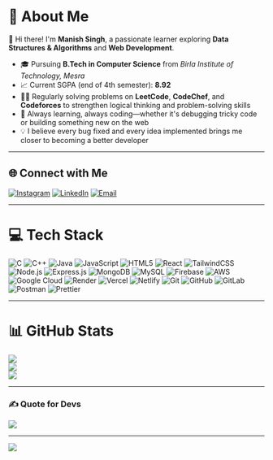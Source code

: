# 💫 About Me
🚀 Hi there! I'm **Manish Singh**, a passionate learner exploring **Data Structures & Algorithms** and **Web Development**.

- 🎓 Pursuing **B.Tech in Computer Science** from *Birla Institute of Technology, Mesra*
- 📈 Current SGPA (end of 4th semester): **8.92**
- 👨‍💻 Regularly solving problems on **LeetCode**, **CodeChef**, and **Codeforces** to strengthen logical thinking and problem-solving skills
- 🌱 Always learning, always coding—whether it's debugging tricky code or building something new on the web
- 💡 I believe every bug fixed and every idea implemented brings me closer to becoming a better developer

---

## 🌐 Connect with Me
[![Instagram](https://img.shields.io/badge/Instagram-%23E4405F.svg?logo=Instagram&logoColor=white)](https://www.instagram.com/singh.manish._/) 
[![LinkedIn](https://img.shields.io/badge/LinkedIn-%230077B5.svg?logo=linkedin&logoColor=white)](https://www.linkedin.com/in/manishsingh5616/) 
[![Email](https://img.shields.io/badge/Email-D14836?logo=gmail&logoColor=white)](mailto:singhmanish5616@gmail.com)

---

# 💻 Tech Stack
![C](https://img.shields.io/badge/C-%2300599C.svg?style=plastic&logo=c&logoColor=white)
![C++](https://img.shields.io/badge/C++-%2300599C.svg?style=plastic&logo=c%2B%2B&logoColor=white)
![Java](https://img.shields.io/badge/Java-%23ED8B00.svg?style=plastic&logo=openjdk&logoColor=white)
![JavaScript](https://img.shields.io/badge/JavaScript-%23323330.svg?style=plastic&logo=javascript&logoColor=%23F7DF1E)
![HTML5](https://img.shields.io/badge/HTML5-%23E34F26.svg?style=plastic&logo=html5&logoColor=white)
![React](https://img.shields.io/badge/React-%2320232a.svg?style=plastic&logo=react&logoColor=%2361DAFB)
![TailwindCSS](https://img.shields.io/badge/TailwindCSS-%2338B2AC.svg?style=plastic&logo=tailwind-css&logoColor=white)
![Node.js](https://img.shields.io/badge/Node.js-6DA55F?style=plastic&logo=node.js&logoColor=white)
![Express.js](https://img.shields.io/badge/Express.js-%23404d59.svg?style=plastic&logo=express&logoColor=%2361DAFB)
![MongoDB](https://img.shields.io/badge/MongoDB-%234ea94b.svg?style=plastic&logo=mongodb&logoColor=white)
![MySQL](https://img.shields.io/badge/MySQL-4479A1.svg?style=plastic&logo=mysql&logoColor=white)
![Firebase](https://img.shields.io/badge/Firebase-%23039BE5.svg?style=plastic&logo=firebase)
![AWS](https://img.shields.io/badge/AWS-%23FF9900.svg?style=plastic&logo=amazon-aws&logoColor=white)
![Google Cloud](https://img.shields.io/badge/GoogleCloud-%234285F4.svg?style=plastic&logo=google-cloud&logoColor=white)
![Render](https://img.shields.io/badge/Render-%2346E3B7.svg?style=plastic&logo=render&logoColor=white)
![Vercel](https://img.shields.io/badge/Vercel-%23000000.svg?style=plastic&logo=vercel&logoColor=white)
![Netlify](https://img.shields.io/badge/Netlify-%23000000.svg?style=plastic&logo=netlify&logoColor=#00C7B7)
![Git](https://img.shields.io/badge/Git-%23F05033.svg?style=plastic&logo=git&logoColor=white)
![GitHub](https://img.shields.io/badge/GitHub-%23121011.svg?style=plastic&logo=github&logoColor=white)
![GitLab](https://img.shields.io/badge/GitLab-%23181717.svg?style=plastic&logo=gitlab&logoColor=white)
![Postman](https://img.shields.io/badge/Postman-FF6C37?style=plastic&logo=postman&logoColor=white)
![Prettier](https://img.shields.io/badge/Prettier-%23F7B93E.svg?style=plastic&logo=prettier&logoColor=black)

---

# 📊 GitHub Stats
![](https://github-readme-stats.vercel.app/api?username=ManishSingh5616&theme=moltack&hide_border=false&include_all_commits=false&count_private=false)  
![](https://nirzak-streak-stats.vercel.app/?user=ManishSingh5616&theme=moltack&hide_border=false)  
![](https://github-readme-stats.vercel.app/api/top-langs/?username=ManishSingh5616&theme=moltack&hide_border=false&layout=compact)

---

### ✍️ Quote for Devs
![](https://quotes-github-readme.vercel.app/api?type=horizontal&theme=radical)

---

[![](https://visitcount.itsvg.in/api?id=ManishSingh5616&icon=0&color=0)](https://visitcount.itsvg.in)

<!-- Created using GPRM (https://gprm.itsvg.in) -->
